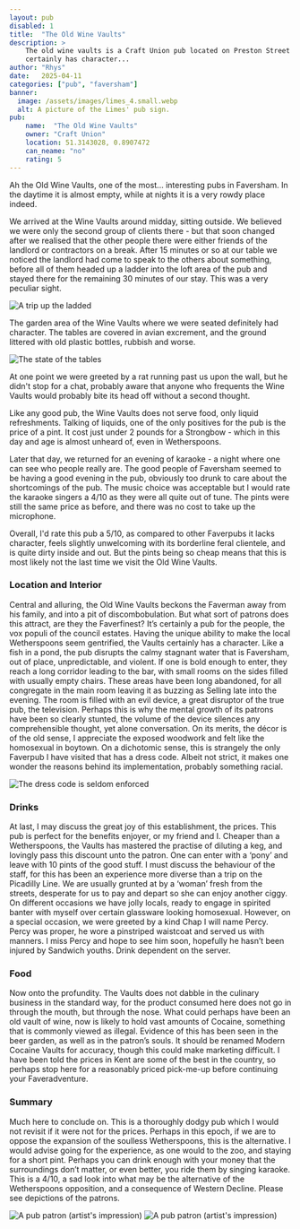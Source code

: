```yaml
---
layout: pub
disabled: 1
title:  "The Old Wine Vaults"
description: >
    The old wine vaults is a Craft Union pub located on Preston Street in Faversham. It
    certainly has character...
author: "Rhys"
date:   2025-04-11
categories: ["pub", "faversham"]
banner:
  image: /assets/images/limes_4.small.webp
  alt: A picture of the Limes' pub sign.
pub:
    name:  "The Old Wine Vaults"
    owner: "Craft Union"
    location: 51.3143028, 0.8907472
    can_neame: "no"
    rating: 5
---
```



Ah the Old Wine Vaults, one of the most... interesting pubs in Faversham. In the daytime it is almost empty, while at nights it is a very rowdy place indeed.

We arrived at the Wine Vaults around midday, sitting outside. We believed we were only the second group of clients there - but that soon changed after we realised that the other people there were either friends of the landlord or contractors on a break. After 15 minutes or so at our table we noticed the landlord had come to speak to the others about something, before all of them headed up a ladder into the loft area of the pub and stayed there for the remaining 30 minutes of our stay. This was a very peculiar sight.

![A trip up the ladded](/assets/images/wine_vaults_2.webp)

The garden area of the Wine Vaults where we were seated definitely had character. The tables are covered in avian excrement, and the ground littered with old plastic bottles, rubbish and worse.

![The state of the tables](/assets/images/wine_vaults_1.webp)

At one point we were greeted by a rat running past us upon the wall, but he didn't stop for a chat, probably aware that anyone who frequents the Wine Vaults would probably bite its head off without a second thought.

Like any good pub, the Wine Vaults does not serve food, only liquid refreshments. Talking of liquids, one of the only positives for the pub is the price of a pint. It cost just under 2 pounds for a Strongbow - which in this day and age is almost unheard of, even in Wetherspoons.

Later that day, we returned for an evening of karaoke - a night where one can see who people really are. The good people of Faversham seemed to be having a good evening in the pub, obviously too drunk to care about the shortcomings of the pub. The music choice was acceptable but I would rate the karaoke singers a 4/10 as they were all quite out of tune. The pints were still the same price as before, and there was no cost to take up the microphone.


Overall, I'd rate this pub a 5/10, as compared to other Faverpubs it lacks character, feels slightly unwelcoming with its borderline feral clientele, and is quite dirty inside and out. But the pints being so cheap means that this is most likely not the last time we visit the Old Wine Vaults.


<!--more-->

### Location and Interior

Central and alluring, the Old Wine Vaults beckons the Faverman away from his family, and into a pit of discombobulation. But what sort of patrons does this attract, are they the Faverfinest? It’s certainly a pub for the people, the vox populi of the council estates. Having the unique ability to make the local Wetherspoons seem gentrified, the Vaults certainly has a character. Like a fish in a pond, the pub disrupts the calmy stagnant water that is Faversham, out of place, unpredictable, and violent. If one is bold enough to enter, they reach a long corridor leading to the bar, with small rooms on the sides filled with usually empty chairs. These areas have been long abandoned, for all congregate in the main room leaving it as buzzing as Selling late into the evening. The room is filled with an evil device, a great disruptor of the true pub, the television. Perhaps this is why the mental growth of its patrons have been so clearly stunted, the volume of the device silences any comprehensible thought, yet alone conversation. On its merits, the décor is of the old sense, I appreciate the exposed woodwork and felt like the homosexual in boytown. On a dichotomic sense, this is strangely the only Faverpub I have visited that has a dress code. Albeit not strict, it makes one wonder the reasons behind its implementation, probably something racial.

![The dress code is seldom enforced](/assets/images/wine_vaults_jack_1.webp)

### Drinks

At last, I may discuss the great joy of this establishment, the prices. This pub is perfect for the benefits enjoyer, or my friend and I. Cheaper than a Wetherspoons, the Vaults has mastered the practise of diluting a keg, and lovingly pass this discount unto the patron. One can enter with a ‘pony’ and leave with 10 pints of the good stuff. I must discuss the behaviour of the staff, for this has been an experience more diverse than a trip on the Picadilly Line. We are usually grunted at by a ‘woman’ fresh from the streets, desperate for us to pay and depart so she can enjoy another ciggy. On different occasions we have jolly locals, ready to engage in spirited banter with myself over certain glassware looking homosexual. However, on a special occasion, we were greeted by a kind Chap I will name Percy. Percy was proper, he wore a pinstriped waistcoat and served us with manners. I miss Percy and hope to see him soon, hopefully he hasn’t been injured by Sandwich youths. Drink dependent on the server.

### Food

Now onto the profundity. The Vaults does not dabble in the culinary business in the standard way, for the product consumed here does not go in through the mouth, but through the nose. What could perhaps have been an old vault of wine, now is likely to hold vast amounts of Cocaine, something that is commonly viewed as illegal. Evidence of this has been seen in the beer garden, as well as in the patron’s souls. It should be renamed Modern Cocaine Vaults for accuracy, though this could make marketing difficult. I have been told the prices in Kent are some of the best in the country, so perhaps stop here for a reasonably priced pick-me-up before continuing your Faveradventure.

### Summary

Much here to conclude on. This is a thoroughly dodgy pub which I would not revisit if it were not for the prices. Perhaps in this epoch, if we are to oppose the expansion of the soulless Wetherspoons, this is the alternative. I would advise going for the experience, as one would to the zoo, and staying for a short pint. Perhaps you can drink enough with your money that the surroundings don’t matter, or even better, you ride them by singing karaoke. This is a 4/10, a sad look into what may be the alternative of the Wetherspoons opposition, and a consequence of Western Decline. Please see depictions of the patrons.


![A pub patron (artist's impression)](/assets/images/wine_vaults_jack_2.webp)
![A pub patron (artist's impression)](/assets/images/wine_vaults_jack_3.webp)

